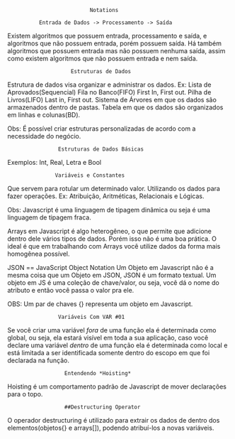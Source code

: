                              Notations
                              
              Entrada de Dados -> Processamento -> Saída
 
 Existem algoritmos que possuem entrada, processamento e saída, e algoritmos que não possuem entrada, porém possuem saída. Há também algoritmos que possuem entrada mas não possuem nenhuma saída, assim como existem algoritmos que não possuem entrada e nem saída.
 
                        Estruturas de Dados
                        
Estrutura de dados visa organizar e administrar os dados.
Ex: Lista de Aprovados(Sequencial)
    Fila no Banco(FIFO) First In, First out.
    Pilha de Livros(LIFO) Last in, First out.
    Sistema de Árvores em que os dados são armazenados dentro de pastas.
    Tabela em que os dados são organizados em linhas e colunas(BD).
    
Obs: É possível criar estruturas personalizadas de acordo com a necessidade do negócio.
    
                    Estruturas de Dados Básicas
                   
Exemplos: Int, Real, Letra e Bool

	               Variáveis e Constantes
	             
Que servem para rotular um determinado valor. Utilizando  os dados para fazer operações.
Ex: Atribuição, Aritméticas, Relacionais e Lógicas.


Obs: Javascript é uma linguagem de tipagem dinâmica ou seja é uma linguagem de tipagem fraca.

Arrays em Javascript é algo heterogêneo, o que permite que adicione dentro dele vários tipos de dados. Porém isso não
é uma boa prática. O ideal é que em trabalhando com Arrays você utilize dados da forma mais homogênea possível.

JSON == JavaScript Object Notation 
Um Objeto em Javascript não é a mesma coisa que um Objeto em JSON, JSON é um formato textual. Um objeto em JS é uma coleção
de chave/valor, ou seja, você dá o nome do atributo e então você passa o valor pra ele.

OBS: Um par de chaves {} representa um objeto em Javascript.

                    Variáveis Com VAR #01
Se você criar uma variável *fora* de uma função ela é determinada como global, ou seja, ela estará visível em toda a sua aplicação,
caso você declare uma variável *dentro* de uma função ela é determinada como local e está limitada a ser identificada somente dentro do
escopo em que foi declarada na função.

                      Entendendo *Hoisting*
Hoisting é um comportamento padrão de Javascript de mover declarações para o topo.

                      ##Destructuring Operator
O operador destructuring é utilizado para extrair os dados de dentro dos elementos(objetos{} e arrays[]), podendo atribuí-los a novas variáveis.
                             
